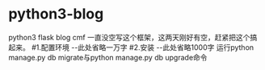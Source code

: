 # python3-blog
python3 flask blog cmf
一直没空写这个框架，这两天刚好有空，赶紧把这个搞起来。
#1.配置环境
--此处省略一万字
#2.安装
--此处省略1000字
运行python manage.py db migrate与python manage.py db upgrade命令
